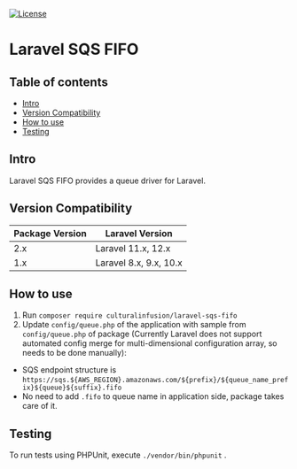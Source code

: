 [![License](http://poser.pugx.org/culturalinfusion/laravel-sqs-fifo/license)](https://packagist.org/packages/culturalinfusion/laravel-sqs-fifo)

# Laravel SQS FIFO

## Table of contents

* [Intro](#intro)
* [Version Compatibility](#version-compatibility)
* [How to use](#how-to-use)
* [Testing](#testing)

## Intro

Laravel SQS FIFO provides a queue driver for Laravel.

## Version Compatibility

| Package Version | Laravel Version |
|----------------|-----------------|
| 2.x           | Laravel 11.x, 12.x |
| 1.x           | Laravel 8.x, 9.x, 10.x |


## How to use

1. Run `composer require culturalinfusion/laravel-sqs-fifo` 
2. Update `config/queue.php` of the application with sample from `config/queue.php` of package (Currently Laravel does not support automated config merge for multi-dimensional configuration array, so needs to be done manually):
  + SQS endpoint structure is `https://sqs.${AWS_REGION}.amazonaws.com/${prefix}/${queue_name_prefix}${queue}${suffix}.fifo` 
  + No need to add `.fifo` to queue name in application side, package takes care of it.

## Testing

To run tests using PHPUnit, execute `./vendor/bin/phpunit` .
